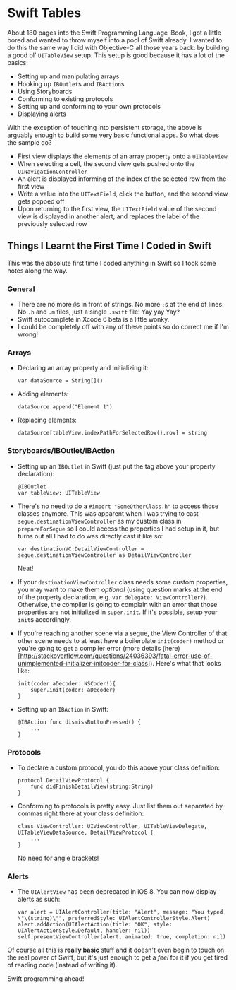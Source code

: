 # Swift Tables

About 180 pages into the Swift Programming Language iBook, I got a little bored and wanted to throw myself into a pool of Swift already. I wanted to do this the same way I did with Objective-C all those years back: by building a good ol' `UITableView` setup. This setup is good because it has a lot of the basics: 
- Setting up and manipulating arrays
- Hooking up `IBOutlet`s and `IBAction`s
- Using Storyboards
- Conforming to existing protocols
- Setting up and conforming to your own protocols
- Displaying alerts

With the exception of touching into persistent storage, the above is arguably enough to build some very basic functional apps.  So what does the sample do?
- First view displays the elements of an array property onto a `UITableView`
- When selecting a cell, the second view gets pushed onto the `UINavigationController`
- An alert is displayed informing of the index of the selected row from the first view
- Write a value into the `UITextField`, click the button, and the second view gets popped off
- Upon returning to the first view, the `UITextField` value of the second view is displayed in another alert, and replaces the label of the previously selected row

## Things I Learnt the First Time I Coded in Swift

This was the absolute first time I coded anything in Swift so I took some notes along the way.

### General

- There are no more `@`s in front of strings. No more `;`s at the end of lines. No `.h` and `.m` files, just a single `.swift` file! Yay yay Yay?
- Swift autocomplete in Xcode 6 beta is a little wonky.
- I could be completely off with any of these points so do correct me if I'm wrong!

### Arrays

- Declaring an array property and initializing it: 

  ```
  var dataSource = String[]()
  ```

- Adding elements: 

  ```
  dataSource.append("Element 1")
  ```

- Replacing elements: 

  ```
  dataSource[tableView.indexPathForSelectedRow().row] = string
  ```

### Storyboards/IBOutlet/IBAction

- Setting up an `IBOutlet` in Swift (just put the tag above your property declaration):

  ```
  @IBOutlet
  var tableView: UITableView
  ```

- There's no need to do a `#import "SomeOtherClass.h"` to access those classes anymore. This was apparent when I was trying to cast `segue.destinationViewController` as my custom class in `prepareForSegue` so I could access the properties I had setup in it, but turns out all I had to do was directly cast it like so:

  ```
  var destinationVC:DetailViewController = segue.destinationViewController as DetailViewController
  ```

  Neat!
- If your `destinationViewController` class needs some custom properties, you may want to make them *optional* (using question marks at the end of the property declaration, e.g. `var delegate: ViewController?`). Otherwise, the compiler is going to complain with an error that those properties are not initialized in `super.init`. If it's possible, setup your `init`s accordingly.
- If you're reaching another scene via a segue, the View Controller of that other scene needs to at least have a boilerplate `init(coder)` method or you're going to get a compiler error (more details (here)[http://stackoverflow.com/questions/24036393/fatal-error-use-of-unimplemented-initializer-initcoder-for-class]). Here's what that looks like:

  ```
  init(coder aDecoder: NSCoder!){
      super.init(coder: aDecoder)
  }
  ```

- Setting up an `IBAction` in Swift:

  ```
  @IBAction func dismissButtonPressed() {
      ...
  }
  ```

### Protocols

- To declare a custom protocol, you do this above your class definition:

  ```
  protocol DetailViewProtocol {
      func didFinishDetailView(string:String)
  }
  ```

- Conforming to protocols is pretty easy. Just list them out separated by commas right there at your class definition:

  ```
  class ViewController: UIViewController, UITableViewDelegate, UITableViewDataSource, DetailViewProtocol {
      ...
  }
  ```

  No need for angle brackets!

### Alerts

- The `UIAlertView` has been deprecated in iOS 8. You can now display alerts as such:

  ```
  var alert = UIAlertController(title: "Alert", message: "You typed \"\(string)\"", preferredStyle: UIAlertControllerStyle.Alert)
  alert.addAction(UIAlertAction(title: "OK", style: UIAlertActionStyle.Default, handler: nil))
  self.presentViewController(alert, animated: true, completion: nil)
  ```

Of course all this is **really basic** stuff and it doesn't even begin to touch on the real power of Swift, but it's just enough to get a *feel* for it if you get tired of reading code (instead of writing it). 

Swift programming ahead!